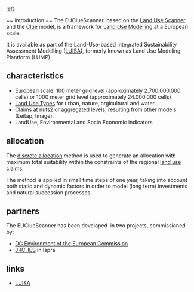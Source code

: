 [left](File:EuClueScanner.jpg "wikilink")



== introduction == The EUClueScanner, based on the [Land Use
Scanner](Ruimtescanner "wikilink") and the
[Clue](http://www.ivm.vu.nl/en/Organisation/departments/spatial-analysis-decision-support/Clue/index.aspx)
model, is a framework for [Land Use
Modelling](Land_Use_Modelling "wikilink") at a European scale.

It is available as part of the Land-Use-based Integrated Sustainability
Assessment Modelling ([LUISA](https://ec.europa.eu/jrc/en/luisa)),
formerly known as Land Use Modeling Plantform (LUMP).

## characteristics

-   European scale: 100 meter grid level (approximately 2.700.000.000
    cells) or 1000 meter grid level (approximately 24.000.000 cells)
-   [Land Use Types](Land_Use_Types "wikilink") for urban, nature,
    argicultural and water
-   Claims at nuts2 or aggregated levels, resulting from other models
    (Leitap, Image).
-   LandUse, Environmental and Socio Economic indicators

## allocation

The [discrete allocation](Discrete_Allocation "wikilink") method is
used to generate an allocation with maximum total suitability within the
constraints of the regional [land use](Land_Use "wikilink") claims.

The method is applied in small time steps of one year, taking into
account both static and dynamic factors in order to model (long term)
investments and natural succession processes.

## partners

The EUClueScanner has been developed  in two projects, commissioned by:

-   [DG Environment of the European
    Commission](https://ec.europa.eu/environment/index_en)
-   [JRC-IES](https://ec.europa.eu/jrc/en/about/jrc-site/ispra) in Ispra

## links

-   [LUISA](https://ec.europa.eu/jrc/en/luisa)